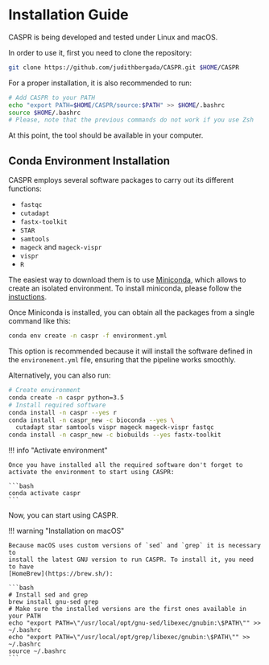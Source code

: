 # Installation Guide

CASPR is being developed and tested under Linux and macOS.

In order to use it, first you need to clone the repository:

```bash
git clone https://github.com/judithbergada/CASPR.git $HOME/CASPR
```

For a proper installation, it is also recommended to run:

```bash
# Add CASPR to your PATH
echo "export PATH=$HOME/CASPR/source:$PATH" >> $HOME/.bashrc
source $HOME/.bashrc
# Please, note that the previous commands do not work if you use Zsh
```

At this point, the tool should be available in your computer.

## Conda Environment Installation

CASPR employs several software packages to carry out its different functions:

*   `fastqc`
*   `cutadapt`
*   `fastx-toolkit`
*   `STAR`
*   `samtools`
*   `mageck` and `mageck-vispr`
*   `vispr`
*   `R`

The easiest way to download them is to use
[Miniconda](https://conda.io/miniconda.html), which allows to create an
isolated environment. To install miniconda, please follow the
[instuctions](https://conda.io/docs/user-guide/install/index.html).

Once Miniconda is installed, you can obtain all the packages from a single
command like this:

```bash
conda env create -n caspr -f environment.yml
```

This option is recommended because it will install the software defined in the
`environement.yml` file, ensuring that the pipeline works smoothly.

Alternatively, you can also run:

```bash
# Create environment
conda create -n caspr python=3.5
# Install required software
conda install -n caspr --yes r
conda install -n caspr_new -c bioconda --yes \
  cutadapt star samtools vispr mageck mageck-vispr fastqc
conda install -n caspr_new -c biobuilds --yes fastx-toolkit
```

!!! info "Activate environment"

    Once you have installed all the required software don't forget to
    activate the environment to start using CASPR:

    ```bash
    conda activate caspr
    ```

Now, you can start using CASPR.

!!! warning "Installation on macOS"

    Because macOS uses custom versions of `sed` and `grep` it is necessary to
    install the latest GNU version to run CASPR. To install it, you need to have
    [HomeBrew](https://brew.sh/):

    ```bash
    # Install sed and grep
    brew install gnu-sed grep
    # Make sure the installed versions are the first ones available in your PATH
    echo "export PATH=\"/usr/local/opt/gnu-sed/libexec/gnubin:\$PATH\"" >> ~/.bashrc
    echo "export PATH=\"/usr/local/opt/grep/libexec/gnubin:\$PATH\"" >> ~/.bashrc
    source ~/.bashrc
    ```
